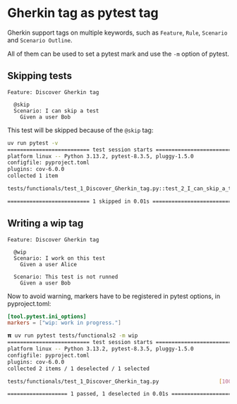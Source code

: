 # Gherkin tag as pytest tag

Gherkin support tags on multiple keywords, such as `Feature`, `Rule`, `Scenario`
and `Scenario Outline`.

All of them can be used to set a pytest mark and use the `-m` option of pytest.


## Skipping tests

```gherkin
Feature: Discover Gherkin tag

  @skip
  Scenario: I can skip a test
    Given a user Bob

```

This test will be skipped because of the `@skip` tag:

```bash
uv run pytest -v
========================== test session starts ==========================
platform linux -- Python 3.13.2, pytest-8.3.5, pluggy-1.5.0
configfile: pyproject.toml
plugins: cov-6.0.0
collected 1 item

tests/functionals/test_1_Discover_Gherkin_tag.py::test_2_I_can_skip_a_test SKIPPED (unconditional skip)        [100%]

========================== 1 skipped in 0.01s ===========================
```

## Writing a wip tag

```gherkin
Feature: Discover Gherkin tag

  @wip
  Scenario: I work on this test
    Given a user Alice

  Scenario: This test is not runned
    Given a user Bob
```

Now to avoid warning, markers have to be registered in pytest options, in pyproject.toml:

```toml
[tool.pytest.ini_options]
markers = ["wip: work in progress."]
```

```bash
𝝿 uv run pytest tests/functionals2 -m wip
========================== test session starts ==========================
platform linux -- Python 3.13.2, pytest-8.3.5, pluggy-1.5.0
configfile: pyproject.toml
plugins: cov-6.0.0
collected 2 items / 1 deselected / 1 selected

tests/functionals/test_1_Discover_Gherkin_tag.py                   [100%]

=================== 1 passed, 1 deselected in 0.01s =====================
```
